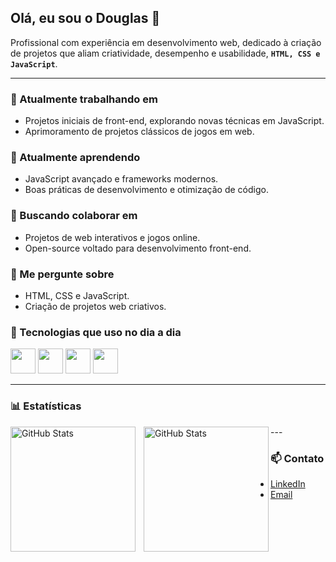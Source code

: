## Olá, eu sou o Douglas 👋

Profissional com experiência em desenvolvimento web, dedicado à criação de projetos que aliam criatividade, desempenho e usabilidade, **`HTML, CSS e JavaScript`**.

---

### 🔭 Atualmente trabalhando em
- Projetos iniciais de front-end, explorando novas técnicas em JavaScript.
- Aprimoramento de projetos clássicos de jogos em web.

### 🌱 Atualmente aprendendo
- JavaScript avançado e frameworks modernos.
- Boas práticas de desenvolvimento e otimização de código.

### 👯 Buscando colaborar em
- Projetos de web interativos e jogos online.
- Open-source voltado para desenvolvimento front-end.

### 💬 Me pergunte sobre
- HTML, CSS e JavaScript.
- Criação de projetos web criativos.

### 🧠 Tecnologias que uso no dia a dia

<p align="left">
  <img src="https://cdn.jsdelivr.net/gh/devicons/devicon/icons/javascript/javascript-original.svg" width="40" height="40" />  
  <img src="https://cdn.jsdelivr.net/gh/devicons/devicon/icons/html5/html5-original.svg" width="40" height="40" />
  <img src="https://cdn.jsdelivr.net/gh/devicons/devicon/icons/css3/css3-original.svg" width="40" height="40" />
    <img src="https://cdn.jsdelivr.net/gh/devicons/devicon/icons/visualstudio/visualstudio-plain.svg" width="40" height="40" />
</p>


---

### 📊 Estatísticas

<p>
  <img 
    align="left" 
    alt="GitHub Stats" 
    height="200" 
    style="padding-right: 10px;" 
    src="https://github-readme-stats.vercel.app/api?username=Doug1980&show_icons=true&theme=tokyonight&include_all_commits=true&locale=pt-br" 
  />

<img 
      align="left" 
      alt="GitHub Stats" 
      height="200" 
      src="https://github-readme-stats.vercel.app/api/top-langs/?username=Doug1980&theme=tokyonight&layout=compact&custom_title=Tecnologias&langs_count=9" 
  />

</p>
---

### 📫 Contato
- [LinkedIn](https://www.linkedin.com/in/douglas-salazar-14521bba/)
- [Email](mailto:douglassalazar1980@gmail.com)


